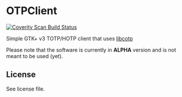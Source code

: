 # OTPClient
<a href="https://scan.coverity.com/projects/paolostivanin-otpclient">
  <img alt="Coverity Scan Build Status"
       src="https://scan.coverity.com/projects/12749/badge.svg"/>
</a>

Simple GTK+ v3 TOTP/HOTP client that uses [libcotp](https://github.com/paolostivanin/libcotp)

Please note that the software is currently in **ALPHA** version and is not meant to be used (yet).

## License
See license file.
 
